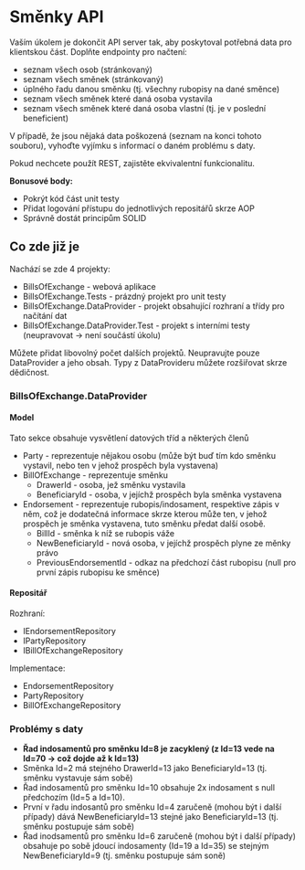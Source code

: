 # Směnky API

Vaším úkolem je dokončit API server tak, aby poskytoval potřebná data pro klientskou část. Doplňte endpointy pro načtení:

- seznam všech osob (stránkovaný)
- seznam všech směnek (stránkovaný)
- úplného řadu danou směnku (tj. všechny rubopisy na dané směnce)
- seznam všech směnek které daná osoba vystavila
- seznam všech směnek které daná osoba vlastní (tj. je v poslední beneficient)

V případě, že jsou nějaká data poškozená (seznam na konci tohoto souboru), vyhoďte vyjímku s informací o daném problému s daty.

Pokud nechcete použít REST, zajistěte ekvivalentní funkcionalitu.

**Bonusové body:**

- Pokrýt kód část unit testy
- Přidat logování přístupu do jednotlivých repositářů skrze AOP
- Správně dostát principům SOLID

## Co zde již je

Nachází se zde 4 projekty:

- BillsOfExchange - webová aplikace
- BillsOfExchange.Tests - prázdný projekt pro unit testy
- BillsOfExchange.DataProvider - projekt obsahující rozhraní a třídy pro načítání dat
- BillsOfExchange.DataProvider.Test - projekt s interními testy (neupravovat -> není součástí úkolu)

Můžete přidat libovolný počet dalších projektů. Neupravujte pouze DataProvider a jeho obsah. Typy z DataProvideru můžete rozšiřovat skrze dědičnost.

### BillsOfExchange.DataProvider

#### Model

Tato sekce obsahuje vysvětlení datových tříd a některých členů

- Party - reprezentuje nějakou osobu (může být buď tím kdo směnku vystavil, nebo ten v jehož prospěch byla vystavena)
- BillOfExchange - reprezentuje směnku
  - DrawerId - osoba, jež směnku vystavila
  - BeneficiaryId - osoba, v jejíchž prospěch byla směnka vystavena
- Endorsement - reprezentuje rubopis/indosament, respektive zápis v něm, což je dodatečná informace skrze kterou může ten, v jehož prospěch je směnka vystavena, tuto směnku předat další osobě.
  - BillId - směnka k níž se rubopis váže
  - NewBeneficiaryId - nová osoba, v jejíchž prospěch plyne ze měnky právo
  - PreviousEndorsementId - odkaz na předchozí část rubopisu (null pro první zápis rubopisu ke směnce)

#### Repositář

Rozhraní:

- IEndorsementRepository
- IPartyRepository
- IBillOfExchangeRepository

Implementace:

- EndorsementRepository
- PartyRepository
- BillOfExchangeRepository

### Problémy s daty

- **Řad indosamentů pro směnku Id=8 je zacyklený (z Id=13 vede na Id=70 -> což dojde až k Id=13)**
- Směnka Id=2 má stejného DrawerId=13 jako BeneficiaryId=13 (tj. směnku vystavuje sám sobě)
- Řad indosamentů pro směnku Id=10 obsahuje 2x indosament s null předchozím (Id=5 a Id=10).
- První v řadu indosantů pro směnku Id=4 zaručeně (mohou být i další případy) dává NewBeneficiaryId=13 stejné jako BeneficiaryId=13 (tj. směnku postupuje sám sobě)
- Řad inodsamentů pro směnku Id=6 zaručeně (mohou být i další případy) obsahuje po sobě jdoucí indosamenty (Id=19 a Id=35) se stejným NewBeneficiaryId=9 (tj. směnku postupuje sám soně)
